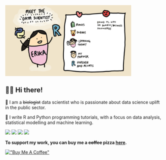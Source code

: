 <img src="./meet_erika.jpg" width="80%" height="80%">
<br>

## :woman_technologist: Hi there!
:stars: I am a ~~biologist~~ data scientist who is passionate about data science uplift in the public sector.      

:stars: I write R and Python programming tutorials, with a focus on data analysis, statistical modelling and machine learning.    

![](https://img.shields.io/badge/Language-R-blue) ![](https://img.shields.io/badge/Language-Python-blue) ![](https://img.shields.io/badge/Theory-Statistics-orange) ![](https://img.shields.io/badge/Theory-Mathematics-orange)

**To support my work, you can buy me a ~~coffee~~ pizza [here](https://www.buymeacoffee.com/erikaduan).**  

[!["Buy Me A Coffee"](https://www.buymeacoffee.com/assets/img/custom_images/orange_img.png)](https://www.buymeacoffee.com/erikaduan)

